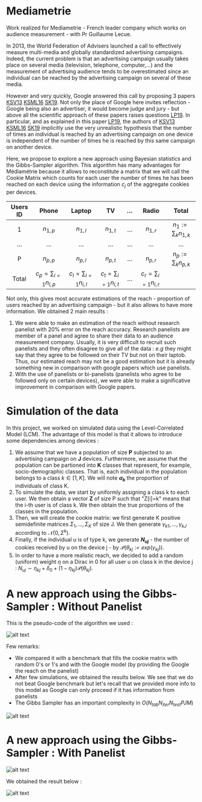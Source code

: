# Mediametrie

Work realized for Mediametrie - French leader company which works on audience measurement - with Pr Guillaume Lecue.


In 2013, the World Federation of Advisers launched a call to effectively measure multi-media and globally standardized advertising campaigns. Indeed, the current problem is that an advertising campaign usually takes place on several media (television, telephone, computer,...) and the measurement of advertising audience tends to be overestimated since an individual can be reached by the advertising campaign on several of these media.

However and very quickly, Google answered this call by proposing 3 papers [KSV13](https://research.google/pubs/pub41089/) [KSML16](https://research.google/pubs/pub45353/) [SK19](https://research.google/pubs/pub48387/). Not only the place of Google here invites reflection - Google being also an advertiser, it would become judge and jury - but above all the scientific approach of these papers raises questions [LP19](https://lecueguillaume.github.io/assets/XMM_stage.pdf). In particular, and as explained in this paper [LP19](https://lecueguillaume.github.io/assets/XMM_stage.pdf), the authors of [KSV13](https://research.google/pubs/pub41089/) [KSML16](https://research.google/pubs/pub45353/) [SK19](https://research.google/pubs/pub48387/) implicitly use the very unrealistic hypothesis that the number of times an individual is reached by an advertising campaign on one device is independent of the number of times he is reached by this same campaign on another device.


Here, we propose to explore a new approach using Bayesian statistics and the Gibbs-Sampler algorithm. This algorithm has many advantages for Médiamétrie because it allows to reconstitute a matrix that we will call the Cookie Matrix which counts for each user the number of times he has been reached on each device using the information $c_j$ of the aggregate cookies per devices.


| Users ID | Phone | Laptop | TV | $\dots$ | Radio | Total|
| :---: | :---: | :---: | :---: | :---: | :---: | :---: |
| 1 | $n_{1,p}$ | $n_{1,l}$ | $n_{1,t}$ | $\dots$ | $n_{1,r}$ | $n_1:=\sum_k n_{1,k}$|
| $\dots$ | $\dots$ | $\dots$ | $\dots$ | $\dots$ | $\dots$ | $\dots$ |
| P | $n_{p,p}$ | $n_{p,l}$ | $n_{p,t}$ | $\dots$ | $n_{p,r}$ | $n_p:=\sum_k n_{p,k}$|
| Total | $c_p=\sum_{i=1} n_{i,p}$ | $c_l=\sum_{i=1} n_{i,l}$ | $c_t=\sum_{i=1} n_{i,t}$  | $\dots$ | $c_r=\sum_{i=1} n_{i,r}$ | |




Not only, this gives most accurate estimations of the reach - proportion of users reached by an advertising campaign - but it also allows to have more information. We obtained 2 main results :
1. We were able to make an estimation of the reach without research panelist with 20% error on the reach accuracy. Research panelists are member of a panel  and agree to share their data to an audience measurement company. Usually, it is very difficult to recruit such panelists and they often disagree to give all of the data : _e.g_ they might say that they agree to be followed on their TV but not on their laptob. Thus, our estimated reach may not be a good estimation but it is already something new in comparison with google papers which use panelists.
2. With the use of panelists or bi-panelists (panelists who agree to be followed only on certain devices), we were able to make a significative improvement in comparison with Google papers.

# Simulation of the data 

In this project, we worked on simulated data using the Level-Correlated Model (LCM). The advantage of this model is that it allows to introduce some dependencies among devices :
1. We assume that we have a population of size **P** subjected to an advertising campaign on **J** devices. Furthermore, we assume that the population can be partioned into **K** classes that represent, for example, socio-demographic classes. That is, each individual in the population belongs to a class $k \in [1,K]$. We will note **$\alpha_k$** the proportion of individuals of class K.
2. To simulate the data, we start by uniformly assigning a class k to each user. We then obtain a vector **Z** of size P such that "Z[i]=k" means that the i-th user is of class k. We then obtain the true proportions of the classes in the population.
3. Then, we will create the cookie matrix: we first generate K positive semidefinite matrices $\Sigma_1, \dots, \Sigma_K$ of size J. We then generate $\gamma_{k1},\dots,\gamma_{kJ}$ according to $\mathcal{N}(0,\Sigma^k)$. 
4. Finally, if the individual u is of type k, we generate **$N_{uj}$** - the number of cookies received by u on the device j - by $\mathcal{P}(\theta_{kj}:=exp(\gamma_{kj}))$.
5. In order to have a more realistic reach, we decided to add a random (uniform) weight $\eta$ on a Dirac in 0 for all user u on class k in the device j : $N_{uj} \sim \eta_{kj}+\delta_0 +(1-\eta_{kj})\mathcal{P}(\theta_{kj})$.

# A new approach using the Gibbs-Sampler : Without Panelist

This is the pseudo-code of the algorithm we used :

![alt text](https://github.com/danielAmar02/Mediametrie/blob/main/Media/algo_gs_woutpan.png)

Few remarks:
- We compared it with a benchmark that fills the cookie matrix with random 0's or 1's and with the Google model (by providing the Google the reach on the panelist)
- After few simulations, we obtained the results below. We see that we do not beat Google benchmark but let's recall that we provided more info to this model as Google can only proceed if it has information from panelists
- The Gibbs Sampler has an important complexity in $O(N_{tab}N_{iter}N_{test}PJM)$

![alt text](https://github.com/danielAmar02/Mediametrie/blob/main/Media/14.png)


# A new approach using the Gibbs-Sampler : With Panelist

![alt text](https://github.com/danielAmar02/Mediametrie/blob/main/Media/algo_gs_wpan.png)


We obtained the result below :


![alt text](https://github.com/danielAmar02/Mediametrie/blob/main/Media/R_P%253D300%252CMass0%253D0.85%252CK%253D2%252CJ%253D5%252CHP%253D4%252CM%253D4%252CN%253D15%252Cprop_bi%253D05.png)
